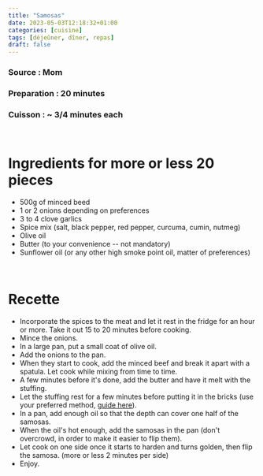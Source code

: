 ```yaml
---
title: "Samosas"
date: 2023-05-03T12:18:32+01:00
categories: [cuisine]
tags: [déjeûner, dîner, repas]
draft: false
---
```

### Source : Mom
### Preparation : 20 minutes
### Cuisson : ~ 3/4 minutes each

&nbsp;

# Ingredients for more or less 20 pieces

- 500g of minced beed
- 1 or 2 onions depending on preferences
- 3 to 4 clove garlics
- Spice mix (salt, black pepper, red pepper, curcuma, cumin, nutmeg)
- Olive oil
- Butter (to your convenience -- not mandatory)
- Sunflower oil (or any other high smoke point oil, matter of preferences)

&nbsp;

# Recette

- Incorporate the spices to the meat and let it rest in the fridge for an hour or more. Take it out 15 to 20 minutes before cooking.
- Mince the onions.
- In a large pan, put a small coat of olive oil.
- Add the onions to the pan.
- When they start to cook, add the minced beef and break it apart with a spatula. Let cook while mixing from time to time.
- A few minutes before it's done, add the butter and have it melt with the stuffing.
- Let the stuffing rest for a few minutes before putting it in the bricks (use your preferred method, [guide here](https://www.youtube.com/watch?v=pkpF1wjQyr8)).
- In a pan, add enough oil so that the depth can cover one half of the samosas.
- When the oil's hot enough, add the samosas in the pan (don't overcrowd, in order to make it easier to flip them).
- Let cook on one side once it starts to harden and turns golden, then flip the samosa. (more or less 2 minutes per side)
- Enjoy.